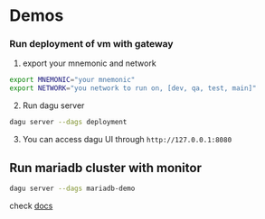 # Demos

### Run deployment of vm with gateway

1. export your mnemonic and network

```bash
export MNEMONIC="your mnemonic"
export NETWORK="you network to run on, [dev, qa, test, main]"
```

2. Run dagu server

```bash
dagu server --dags deployment
```

3. You can access dagu UI through `http://127.0.0.1:8080`

## Run mariadb cluster with monitor

```bash
dagu server --dags mariadb-demo
```

check [docs](mariadb-demo/README.md)
